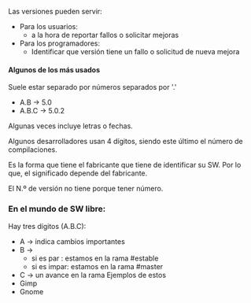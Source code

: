 Las versiones pueden servir:
- Para los usuarios: 
	- a la hora de reportar fallos o solicitar mejoras
- Para los programadores:
	- Identificar que versión tiene un fallo o solicitud de nueva mejora

#### Algunos de los más usados

Suele estar separado por números separados por '.' 
- A.B -> 5.0
- A.B.C -> 5.0.2

Algunas veces incluye letras o fechas.

Algunos desarrolladores usan 4 dígitos, siendo este último el número de compilaciones.

Es la forma que tiene el fabricante que tiene de identificar su SW. Por lo que, el significado depende del fabricante.

El N.º de versión no tiene porque tener número. 

### En el mundo de SW libre:
Hay tres dígitos (A.B.C): 
- A -> indica cambios importantes 
- B ->
	- si es par : estamos en la rama #estable 
	- si es impar: estamos en la rama #master 
- C -> un avance en la rama
Ejemplos de estos
- Gimp 
- Gnome